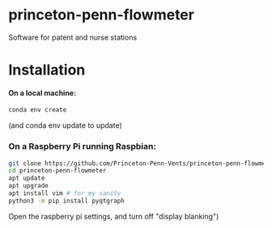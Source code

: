 # princeton-penn-flowmeter
Software for patent and nurse stations

# Installation

#### On a local machine:

```bash
conda env create
```

(and conda env update to update)
 
### On a Raspberry Pi running Raspbian:
 
```bash
git clone https://github.com/Princeton-Penn-Vents/princeton-penn-flowmeter
cd princeton-penn-flowmeter
apt update
apt upgrade
apt install vim # for my sanity
python3 -m pip install pyqtgraph
```

Open the raspberry pi settings, and turn off "display blanking")
